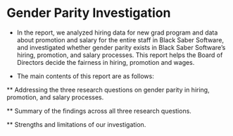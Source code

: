 # Gender Parity Investigation

* In the report, we analyzed hiring data for new grad program and data about promotion and salary for the entire staff in Black Saber Software, and investigated whether gender parity exists in Black Saber Software’s hiring, promotion, and salary processes. This report helps the Board of Directors decide the fairness in hiring, promotion and wages.

* The main contents of this report are as follows:

** Addressing the three research questions on gender parity in hiring, promotion, and salary processes.

** Summary of the findings across all three research questions.

** Strengths and limitations of our investigation.
